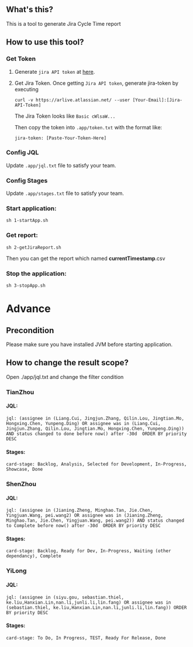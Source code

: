 ## What's this?
This is a tool to generate Jira Cycle Time report

## How to use this tool?

### Get Token

1. Generate ```jira API token``` at [here](https://id.atlassian.com/manage/api-tokens).
2. Get Jira Token. Once getting ```Jira API token```, generate jira-token by executing
    ```
    curl -v https://arlive.atlassian.net/ --user [Your-Email]:[Jira-API-Token]
    ```
    The Jira Token looks like ```Basic cWlsaW...```

    Then copy the token into ```.app/token.txt``` with the format like:
    ```
    jira-token: [Paste-Your-Token-Here]
    ```

### Config JQL

Update ```.app/jql.txt``` file to satisfy your team.

### Config Stages

Update ```.app/stages.txt``` file to satisfy your team.


### Start application:
```
sh 1-startApp.sh
```

### Get report:
```
sh 2-getJiraReport.sh
```

Then you can get the report which named **currentTimestamp**.csv

### Stop the application:
```
sh 3-stopApp.sh
```

# Advance
## Precondition
Please make sure you have installed JVM before starting application.

## How to change the result scope?
Open ./app/jql.txt and change the filter condition

### TianZhou
#### JQL:
```
jql: (assignee in (Liang.Cui, Jingjun.Zhang, Qilin.Lou, Jingtian.Mo, Hongxing.Chen, Yunpeng.Ding) OR assignee was in (Liang.Cui, Jingjun.Zhang, Qilin.Lou, Jingtian.Mo, Hongxing.Chen, Yunpeng.Ding)) AND status changed to done before now() after -30d  ORDER BY priority DESC
```

#### Stages:
```
card-stage: Backlog, Analysis, Selected for Development, In-Progress, Showcase, Done
```

### ShenZhou
#### JQL:
```
jql: (assignee in (Jianing.Zheng, Minghao.Tan, Jie.Chen, Yingjuan.Wang, pei.wang2) OR assignee was in (Jianing.Zheng, Minghao.Tan, Jie.Chen, Yingjuan.Wang, pei.wang2)) AND status changed to Complete before now() after -30d  ORDER BY priority DESC
```

#### Stages:
```
card-stage: Backlog, Ready for Dev, In-Progress, Waiting (other dependancy), Complete
```

### YiLong
#### JQL:
```
jql: (assignee in (siyu.gou, sebastian.thiel, ke.liu,Hanxian.Lin,nan.li,junli.li,lin.fang) OR assignee was in (sebastian.thiel, ke.liu,Hanxian.Lin,nan.li,junli.li,lin.fang)) ORDER BY priority DESC
```

#### Stages:
```
card-stage: To Do, In Progress, TEST, Ready For Release, Done
```
